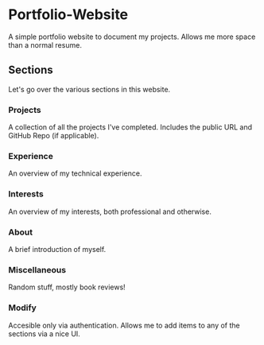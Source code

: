 # Portfolio-Website

A simple portfolio website to document my projects. Allows me more space than a normal resume.

## Sections

Let's go over the various sections in this website.

### Projects

A collection of all the projects I've completed. Includes the public URL and GitHub Repo (if applicable).

### Experience

An overview of my technical experience.

### Interests

An overview of my interests, both professional and otherwise.

### About

A brief introduction of myself.

### Miscellaneous

Random stuff, mostly book reviews!

### Modify

Accesible only via authentication. Allows me to add items to any of the sections via a nice UI.
